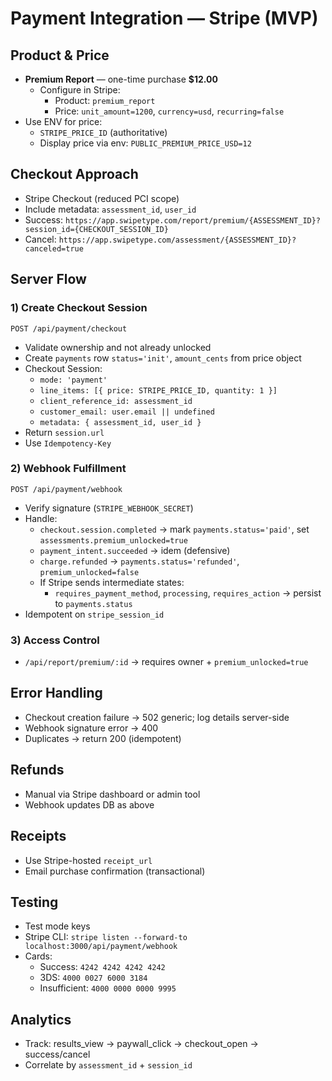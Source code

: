 # Payment Integration — Stripe (MVP)

## Product & Price
- **Premium Report** — one-time purchase **$12.00**
  - Configure in Stripe:
    - Product: `premium_report`
    - Price: `unit_amount=1200`, `currency=usd`, `recurring=false`
- Use ENV for price:
  - `STRIPE_PRICE_ID` (authoritative)
  - Display price via env: `PUBLIC_PREMIUM_PRICE_USD=12`

## Checkout Approach
- Stripe Checkout (reduced PCI scope)
- Include metadata: `assessment_id`, `user_id`
- Success: `https://app.swipetype.com/report/premium/{ASSESSMENT_ID}?session_id={CHECKOUT_SESSION_ID}`
- Cancel:  `https://app.swipetype.com/assessment/{ASSESSMENT_ID}?canceled=true`

## Server Flow

### 1) Create Checkout Session
`POST /api/payment/checkout`
- Validate ownership and not already unlocked
- Create `payments` row `status='init'`, `amount_cents` from price object
- Checkout Session:
  - `mode: 'payment'`
  - `line_items: [{ price: STRIPE_PRICE_ID, quantity: 1 }]`
  - `client_reference_id: assessment_id`
  - `customer_email: user.email || undefined`
  - `metadata: { assessment_id, user_id }`
- Return `session.url`
- Use `Idempotency-Key`

### 2) Webhook Fulfillment
`POST /api/payment/webhook`
- Verify signature (`STRIPE_WEBHOOK_SECRET`)
- Handle:
  - `checkout.session.completed` → mark `payments.status='paid'`, set `assessments.premium_unlocked=true`
  - `payment_intent.succeeded` → idem (defensive)
  - `charge.refunded` → `payments.status='refunded'`, `premium_unlocked=false`
  - If Stripe sends intermediate states:
    - `requires_payment_method`, `processing`, `requires_action` → persist to `payments.status`
- Idempotent on `stripe_session_id`

### 3) Access Control
- `/api/report/premium/:id` → requires owner + `premium_unlocked=true`

## Error Handling
- Checkout creation failure → 502 generic; log details server-side
- Webhook signature error → 400
- Duplicates → return 200 (idempotent)

## Refunds
- Manual via Stripe dashboard or admin tool
- Webhook updates DB as above

## Receipts
- Use Stripe-hosted `receipt_url`
- Email purchase confirmation (transactional)

## Testing
- Test mode keys
- Stripe CLI: `stripe listen --forward-to localhost:3000/api/payment/webhook`
- Cards:
  - Success: `4242 4242 4242 4242`
  - 3DS: `4000 0027 6000 3184`
  - Insufficient: `4000 0000 0000 9995`

## Analytics
- Track: results_view → paywall_click → checkout_open → success/cancel
- Correlate by `assessment_id` + `session_id`




